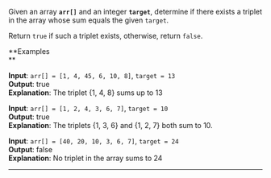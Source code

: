 Given an array **`arr[]`** and an integer **`target`**, determine if there exists a triplet in the array whose sum equals the given `target`.

Return `true` if such a triplet exists, otherwise, return `false`.

**Examples  
**

**Input**: `arr[] = [1, 4, 45, 6, 10, 8]`, `target = 13`   
**Output**: true   
**Explanation**: The triplet {1, 4, 8} sums up to 13

**Input**: `arr[] = [1, 2, 4, 3, 6, 7]`, `target = 10`   
**Output**: true   
**Explanation**: The triplets {1, 3, 6} and {1, 2, 7} both sum to 10. 

**Input**: `arr[] = [40, 20, 10, 3, 6, 7]`, `target = 24`   
**Output**: false   
**Explanation**: No triplet in the array sums to 24

----------------------------------------------------------------------